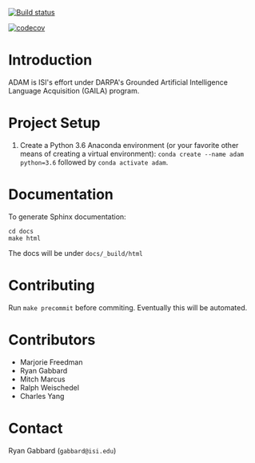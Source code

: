 
[![Build status](https://travis-ci.com/isi-vista/adam.svg?branch=master)](https://travis-ci.com/isi-vista/adam.svg?branch=master)

[![codecov](https://codecov.io/gh/isi-vista/adam/branch/master/graph/badge.svg)](https://codecov.io/gh/isi-vista/adam)

# Introduction

ADAM is ISI's effort under DARPA's Grounded Artificial Intelligence Language Acquisition (GAILA) program.  

# Project Setup

1. Create a Python 3.6 Anaconda environment (or your favorite other means of creating a virtual environment): `conda create --name adam python=3.6` followed by `conda activate adam`.

# Documentation

To generate Sphinx documentation:
```
cd docs
make html
```

The docs will be under `docs/_build/html`

# Contributing

Run `make precommit` before commiting.  Eventually this will be automated.

# Contributors

* Marjorie Freedman
* Ryan Gabbard
* Mitch Marcus
* Ralph Weischedel
* Charles Yang

# Contact

Ryan Gabbard (`gabbard@isi.edu`)
